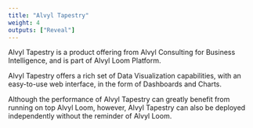```yaml
---
title: "Alvyl Tapestry"
weight: 4
outputs: ["Reveal"]
---
```


Alvyl Tapestry is a product offering from Alvyl Consulting for Business Intelligence, and is part of Alvyl Loom Platform.

Alvyl Tapestry offers a rich set of Data Visualization capabilities, with an easy-to-use web interface, in the form of Dashboards and Charts.

Although the performance of Alvyl Tapestry can greatly benefit from running on top Alvyl Loom, however, Alvyl Tapestry can also be deployed independently without the reminder of Alvyl Loom.
